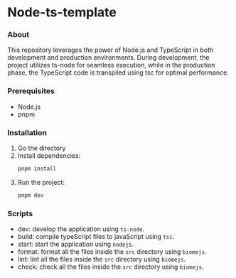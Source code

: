 # Node-ts-template
### About

This repository leverages the power of Node.js and TypeScript in both development and production environments. During development, the project utilizes ts-node for seamless execution, while in the production phase, the TypeScript code is transpiled using tsc for optimal performance.

### Prerequisites

- Node.js
- pnpm

### Installation
1. Go the directory
1. Install dependencies:
   ```bash
   pnpm install  
   ```
2. Run the project:
   ```bash
   pnpm dev
   ```
### Scripts

   - dev: develop the application using ```ts-node```.
   - build: compile typeScript files to javaScript using ```tsc```.
   - start: start the application using ```nodejs```.
   - format: format all the files inside the ```src``` directory using ```biomejs```.
   - lint: lint all the files inside the ```src``` directory using ```biomejs```.
   - check: check all the files inside the ```src``` directory using ```biomejs```.
   
